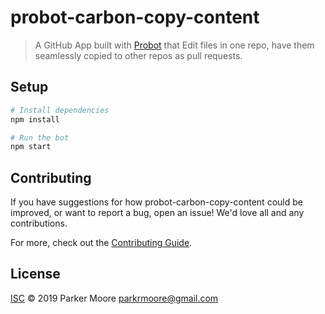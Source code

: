 # probot-carbon-copy-content

> A GitHub App built with [Probot](https://github.com/probot/probot) that Edit files in one repo, have them seamlessly copied to other repos as pull requests.

## Setup

```sh
# Install dependencies
npm install

# Run the bot
npm start
```

## Contributing

If you have suggestions for how probot-carbon-copy-content could be improved, or want to report a bug, open an issue! We'd love all and any contributions.

For more, check out the [Contributing Guide](CONTRIBUTING.md).

## License

[ISC](LICENSE) © 2019 Parker Moore <parkrmoore@gmail.com>
